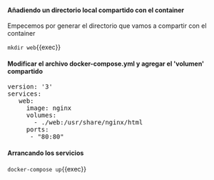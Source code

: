 #### Añadiendo un directorio local compartido con el container

Empecemos por generar el directorio que vamos a compartir con el container

`mkdir web`{{exec}}

#### Modificar el archivo docker-compose.yml y agregar el 'volumen' compartido
<pre>
version: '3'
services:
   web:
     image: nginx
     volumes:
       - ./web:/usr/share/nginx/html
     ports:
      - "80:80"
</pre>

#### Arrancando los servicios
`docker-compose up`{{exec}}

